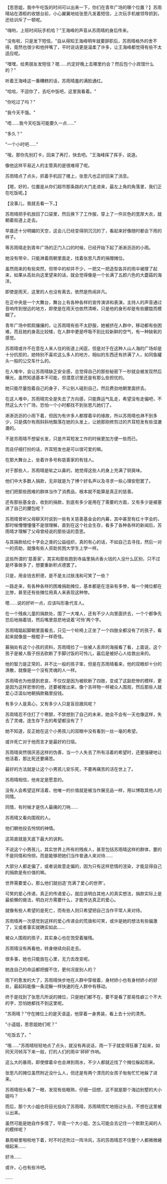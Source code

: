 <link rel="stylesheet" href="../../styles/text.css" />

【思思姐，我中午吃饭的时间可以出来一下，你们在青年广场的哪个位置？】苏雨晴站在酒柜的收银台前，小心翼翼地给张思凡发着短信，上次玩手机被领导抓到，还给训斥了一顿呢。

"嗨哟，上班时间玩手机哈？"王海峰的声音从苏雨晴的身后传来。

"没有啦，只是发下短信。"自从得知王海峰明年就要辞职后，苏雨晴格外的舍不得，竟然也很少和他拌嘴了，平时说话更是温柔了许多，让王海峰都觉得有些不太适应呢。

"嘿嘿，给男朋友发短信？嗯......约定好晚上去哪里约会？然后包个小宾馆什么的？"

听着王海峰这一番糟糕的话，苏雨晴羞的满脸通红。

"哈哈，不逗你了，去吃中饭吧，这里我看着。"

"你吃过了吗？"

"我今天不饿。"

"唔......我今天吃饭可能要久一点......"

"多久？"

"一个小时吧......"

"哦，那你先别打卡，回来了再打，快去吧。"王海峰挥了挥手，说道。

像他这样平易近人的主管真的是很难得了呢。

苏雨晴点了点头，抓着手机回了楼上，张思凡也正好回来了消息。

【嗯，好的，位置是从你们超市那条路的大门走进来，最左上角的角落里，我们正在吃饭呢。】

【没事儿，我就去看一下。】

苏雨晴把手机放回了口袋里，然后换下了工作服，穿上了一件灰色的宽厚大衣，就朝着街道上走去。

早晨还十分明媚的天空，这会儿已经变得阴沉沉的了，看起来好像随时都会下雨的样子。

等苏雨晴走到青年广场的正门入口的时候，已经开始下起了淅淅沥沥的小雨。

她没有带伞，只能淋着雨朝里面走，找着张思凡弄的捐赠摊位。

虽然雨来的有些突然，但带伞的却并不少，一把又一把造型各异的雨伞被撑了起来，如果从高处向这里望来的话，就会觉得像是一个长满了五颜六色的大蘑菇的海洋。

即使是雨天，这里的人也没有离去，依然是热闹非凡。

在正中央是一个大舞台，舞台上有各种各样的宣传演讲和表演，主持人的声音通过音响传到很远的地方，即使是在雨天也依然清晰，只是他的身形却是有些朦胧而模糊了。

青年广场中熙熙攘攘的，让苏雨晴有些不太舒服，她被挤在人群中，移动都有些困难，而且她的身高比较矮，在人群中更是呼吸不到比较新鲜的空气，有一种缺氧的感觉。

苏雨晴或许不在意在人来人往的街道上闲逛，但是对于在这种人山人海的广场却是十分抗拒的，她特别不喜欢这么多人的地方，相似的东西还有挤满了人，如同鱼罐头一般的公交车什么的。

在人堆中，会让苏雨晴缺乏安全感，总觉得自己的那些秘密下一秒就会被发现然后曝光，虽然知道基本不可能，但潜意识里还是有那么些担忧的。

她只能尽量抱着自己的身子，不让别人碰到自己，然后费劲地朝里面挤去。

在这人堆中，苏雨晴完全是失去了方向感，只能靠运气乱走，希望没有走偏吧，不然这么大个广场，恐怕一个小时都找不到张思凡她们了。

淅淅沥沥的小雨下着，但因为有许多人都撑着伞的缘故，所以苏雨晴也淋不到多少，只是偶尔有雨斜斜地飘落在她的头发上，让她那刚修剪过的齐耳短发有些湿漉漉的。

不是苏雨晴不想留长发，只是齐耳短发工作的时候更加方便一些而已。

而且仔细打扮的话，齐耳短发也是可以很可爱的嘛。

在那大舞台上，坐着许多号称慈善家的有钱人。

对于那些人，苏雨晴是呲之以鼻的，她觉得这些人的身上充满了铜臭味。

他们中大多数人捐款，无非就是为了博个好名声以及寻求一些心理安慰罢了。

他们把那些困难的群体当作了消费品，根本就不能算是真正的慈善。

还有那些基金会，收到的捐款，到底有多少是用在了需要的方面，又有多少是被塞进了自己的腰包呢？

苏雨晴曾听父母聊天时说到一些有关慈善基金会的内幕，其中甚至有红十字会的，那时候懵懵懂懂不是很理解，直到在这个社会生存，看多了各种各样的新闻后，苏雨晴才理解了父母曾经说的那些话的意思。

与其捐款给红十字会之类的公益组织，真的有心的话，不如自己去寻找，然后一对一的资助，就像有些人资助贫困大学生上学一样。

这些所谓的'慈善家'，其实和那些跑到寺庙里捐点香火钱的人没什么区别，只不过是坏事做多了，想要重新积点德罢了。

只是，用金钱去积德，是不是太过肤浅和可笑了一些？

一路走来，有各种各样的困难捐助摊位，基本都是在渲染有多惨，每一个摊位都在比惨，甚至还有些摊位用真人来表现这种惨。

嗯......说的好听一点，应该叫形象代言人。

在一个残疾儿童的捐款处，围了一大堆人，还有不少人向里面挤去，一个个都争先恐后地捐着钱，然后嘴里慈悲地说着'可怜'两个字。

苏雨晴踮起脚朝里面看去，只见一个轮椅上正坐了一个四肢全都没有了的孩子，看起来就像是一根棍子一样奇怪。

募捐处有这个小孩的资料，苏雨晴捡了一张被人丢弃的海报看了看，上面说，这个孩子是被人贩子拐去砍断了手脚讨饭的可怜儿，最后是被好心人给救出来的。

他的智力是正常的，并不比一般的孩子笨，但是在苏雨晴看来，他的双眼却十分的涣散，就像是一个没有灵魂的人一样。

苏雨晴也为他感到悲哀，不仅仅是因为被砍断了四肢，变成了这副悲惨的模样，更是因为这样悲惨的他，还要被推出来，像个吉祥物一样被众人围观，然后那些人就爱心泛滥似地朝捐款箱里投钱。

有多少人是真心，又有多少人只是盲目跟风呢？

苏雨晴忍不住打了个寒颤，不禁想到了自己的未来，她会不会有一天也像这样，失去了灵魂，连生存下去的希望都没有了？

她不知道，反正她在这个小男孩儿的双眼中没有看到一丝一毫的希望。

或许死亡对于他而言才是最好的归宿。

苏雨晴突然很厌恶这样的伪善，当一个人失去了所有活着的希望时，还要强硬地让他活着，那比死还要痛苦。

最好的方法就是让这个小男孩儿安乐死，不要再痛苦的活在世上了。

苏雨晴相信，他肯定是愿意的。

没有人会希望这样活着，他唯一的价值就是被当作展览品一样，用以博取其他人的同情。

同情，有时候才是伤人最痛的刀呐......

苏雨晴又看向围观的人。

他们朝他投去怜悯的神情。

这简直就是天底下最大的讽刺。

不说这个小男孩儿，其实世界上所有的残疾人，甚至包括苏雨晴这样的群体，要的不是同情和怜悯，而是能够把她们当作普通人来对待......

大部分人都走偏了，或者说故意走偏的，因为只有这样悲情的渲染，才能显得自己的捐款是有价值的嘛。

世界需要爱心，那么他们就创造'充满了爱心的世界'。

可笑的爱心传递，真正的传递爱心，就应该明白其他人的真实想法，捐款实际上是最偷懒的做法，明白对方需要什么，才能传达真正的爱心。

就像有些人希望的是死亡，而有些人则只希望把自己当作平常人来对待。

苏雨晴再一次感觉到这样的爱心传递会的荒唐和可笑，或许是她的想法有些偏激了，又或者事实就确实如此......

被众人围观的孩子，其实身心也在饱受着摧残。

苏雨晴没有再看他，转身继续向前走去。

很多事，她也只能放在心里，无力去改变呢。

她连自己的命运都把握不住，更何况是别人的？

雨下的愈发的大了，苏雨晴快步地在人群中穿梭着，身材娇小也有身材娇小的好处，最起码能像一条泥鳅一样快速的在人群中有移动。

终于是找到了张思凡所说的摊位，只是她们都不在，要不是看了那易性癖三个不大的字，恐怕她都找不到这里呢。

"苏雨晴？"守在摊位上的是天语遥，他穿着一身男装，看上去十分的清秀。

"小遥姐，思思姐她们呢？"

"吃饭去了。"

"哦......"苏雨晴轻轻地点了点头，就没有再说话，雨一下子就变得狂暴了起来，如同天河倾泻下来一般，打的人们的雨伞'砰砰'作响。

这么大的暴雨，即使撑着伞也会淋到雨水，不少人都就近找了个摊位躲起雨来。

张思凡的摊位虽然附近没什么人，但还是有两个漂亮的女孩子匆匆忙忙地躲了进来。

苏雨晴扭头看了一眼，发现有些眼熟，仔细一回想，这不就是那个海边别墅的大小姐吗？

而后，那个大小姐也将目光投向了苏雨晴，苏雨晴慌忙地扭过头去，不想在这里被认出来。

虽然可能是她自作多情了，毕竟一个大小姐，怎么可能会去记住一个默默无闻的人的模样呢？

暴雨噼里啪啦地下着，时不时还吹过一阵冷风，冻的苏雨晴忍不住整个人都微微蜷缩起来......

好冷......

或许，心也有些冷吧。

......
